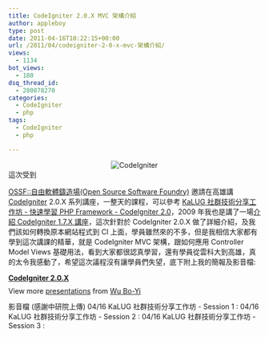 ```yaml
---
title: CodeIgniter 2.0.X MVC 架構介紹
author: appleboy
type: post
date: 2011-04-16T10:22:15+00:00
url: /2011/04/codeigniter-2-0-x-mvc-架構介紹/
views:
  - 1134
bot_views:
  - 180
dsq_thread_id:
  - 280878270
categories:
  - CodeIgniter
  - php
tags:
  - CodeIgniter
  - php

---
```

<div style="margin: 0 auto; text-align: center;">
  <img src="https://i1.wp.com/farm5.static.flickr.com/4139/4928689646_4309e16e13_o.png?w=840&#038;ssl=1" alt="CodeIgniter" data-recalc-dims="1" />
</div> 這次受到 

[OSSF::自由軟體鑄造場(Open Source Software Foundry)][1] 邀請在高雄講 [CodeIgniter][2] 2.0.X 系列講座，一整天的課程，可以參考 [KaLUG 社群技術分享工作坊 - 快速學習 PHP Framework - CodeIgniter 2.0][3]，2009 年我也是講了一場[介紹 CodeIgniter 1.7.X 講座][4]，這次針對於 CodeIgniter 2.0.X 做了詳細介紹，及我們該如何轉換原本網站程式到 CI 上面，學員雖然來的不多，但是我相信大家都有學到這次講課的精華，就是 CodeIgniter MVC 架構，跟如何應用 Controller Model Views 基礎用法，看到大家都很認真學習，還有學員從雲科大到高雄，真的太令我感動了，希望這次議程沒有讓學員們失望，底下附上我的簡報及影音檔: 

<div style="width:425px" id="__ss_7647435">
  <strong style="display:block;margin:12px 0 4px"><a href="http://www.slideshare.net/appleboy/codeigniter-20x" title="CodeIgniter 2.0.X">CodeIgniter 2.0.X</a></strong> 
  
  <div style="padding:5px 0 12px">
    View more <a href="http://www.slideshare.net/">presentations</a> from <a href="http://www.slideshare.net/appleboy">Wu Bo-Yi</a>
  </div>
</div>

<!--more--> 影音檔 (感謝中研院上傳) 04/16 KaLUG 社群技術分享工作坊 - Session 1 : 04/16 KaLUG 社群技術分享工作坊 - Session 2 : 04/16 KaLUG 社群技術分享工作坊 - Session 3 :

 [1]: http://www.openfoundry.org/
 [2]: http://www.codeigniter.org.tw
 [3]: http://www.openfoundry.org/tw/workshop/details/140--php-framework-codeigniter-20
 [4]: http://blog.wu-boy.com/2009/07/codeigniter-open-source-php-web-framework-%E7%B3%BB%E5%88%97%E8%AC%9B%E5%BA%A7/